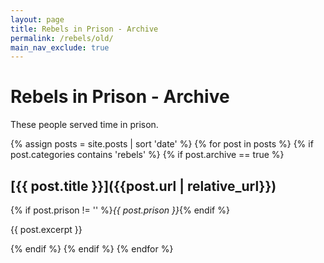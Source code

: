 ```yaml
---
layout: page
title: Rebels in Prison - Archive
permalink: /rebels/old/
main_nav_exclude: true
---
```


# Rebels in Prison - Archive

These people served time in prison.

{% assign posts = site.posts | sort 'date' %}
{% for post in posts  %}
{% if post.categories contains 'rebels' %}
{% if post.archive == true %}

## [{{ post.title }}]({{post.url | relative_url}})

{% if post.prison != '' %}_{{ post.prison }}_{% endif %}

{{ post.excerpt }}

{% endif %}
{% endif %}
{% endfor %}
